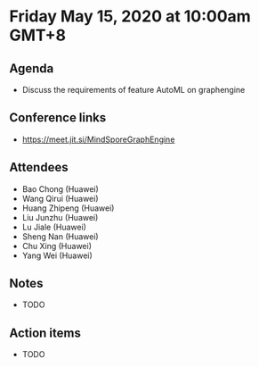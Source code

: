 # Friday May 15, 2020 at 10:00am GMT+8

## Agenda
* Discuss the requirements of feature AutoML on graphengine

## Conference links
* https://meet.jit.si/MindSporeGraphEngine

## Attendees
* Bao Chong (Huawei)
* Wang Qirui (Huawei)
* Huang Zhipeng (Huawei)
* Liu Junzhu (Huawei)
* Lu Jiale (Huawei)
* Sheng Nan (Huawei)
* Chu Xing (Huawei)
* Yang Wei (Huawei)

## Notes
* TODO

## Action items
* TODO

